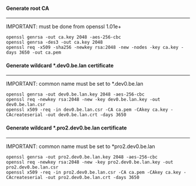 #### Generate root CA
---

IMPORTANT: must be done from openssl 1.01e+
```
openssl genrsa -out ca.key 2048 -aes-256-cbc
openssl genrsa -des3 -out ca.key 2048
openssl req -x509 -sha256 -newkey rsa:2048 -new -nodes -key ca.key -days 3650 -out ca.pem
```
#### Generate wildcard *.dev0.be.lan certificate
---

IMPORTANT: common name must be set to *.dev0.be.lan
```
openssl genrsa -out dev0.be.lan.key 2048 -aes-256-cbc
openssl req -newkey rsa:2048 -new -key dev0.be.lan.key -out dev0.be.lan.csr
openssl x509 -req -in dev0.be.lan.csr -CA ca.pem -CAkey ca.key -CAcreateserial -out dev0.be.lan.crt -days 3650
```

#### Generate wildcard *.pro2.dev0.be.lan certificate
---

IMPORTANT: common name must be set to *pro2.dev0.be.lan
```
openssl genrsa -out pro2.dev0.be.lan.key 2048 -aes-256-cbc
openssl req -newkey rsa:2048 -new -key pro2.dev0.be.lan.key -out pro2.dev0.be.lan.csr
openssl x509 -req -in pro2.dev0.be.lan.csr -CA ca.pem -CAkey ca.key -CAcreateserial -out pro2.dev0.be.lan.crt -days 3650
```
